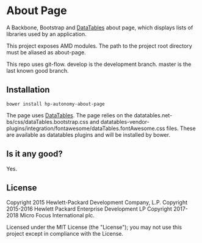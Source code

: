 # About Page

A Backbone, Bootstrap and [DataTables](https://datatables.net/) about page, which displays lists of libraries used by an
application.

This project exposes AMD modules. The path to the project root directory must be aliased as about-page.

This repo uses git-flow. develop is the development branch. master is the last known good branch.

## Installation

    bower install hp-autonomy-about-page

The page uses [DataTables](https://datatables.net/). The page relies on the 
datatables.net-bs/css/dataTables.bootstrap.css and 
datatables-vendor-plugins/integration/fontawesome/dataTables.fontAwesome.css files. These are available as datatables 
plugins and will be installed by bower.

## Is it any good?
Yes.

## License
Copyright 2015 Hewlett-Packard Development Company, L.P.
Copyright 2015-2016 Hewlett Packard Enterprise Development LP
Copyright 2017-2018 Micro Focus International plc.

Licensed under the MIT License (the "License"); you may not use this project except in compliance with the License.
